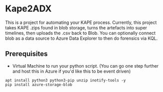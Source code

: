 # Kape2ADX
This is a project for automating your KAPE process. Currently, this project takes KAPE .zips found in blob storage, turns the artefacts into super timelines, then uploads the .csv back to Blob. You can optionally connect blob as a data source to Azure Data Explorer to then do forensics via KQL.

## Prerequisites

- Virtual Machine to run your python script. (You can go one step further and host this in Azure if you'd like this to be event driven)

```apt install python3 python3-pip unzip inotify-tools -y```<br>
```pip install azure-storage-blob```<br>




